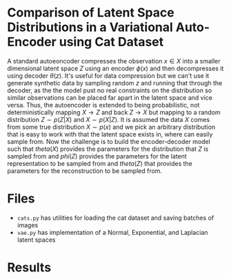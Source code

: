 # Comparison of Latent Space Distributions in a Variational Auto-Encoder using Cat Dataset
A standard autoeoncoder compresses the observation $x \in X$ into a smaller dimensional latent space $Z$ using an encoder $\phi(x)$ and then decompresses it using decoder $\theta(z)$. It's useful for data compression but we can't use it generate synthetic data by sampling random $z$ and running that through the decoder, as the the model pust no real constraints on the distribution so similar observations can be placed far apart in the latent space and vice versa. Thus, the autoencoder is extended to being probabilistic, not deterministically mapping $X \to Z$ and back $Z \to X$ but mapping to a random distribution $Z \sim p(Z|X)$ and $X \sim p(X|Z)$. It is assumed the data $X$ comes from some true distribution $X \sim p(x)$ and we pick an arbitrary distribution that is easy to work with that the latent space exists in, where can easily sample from. Now the challenge is to build the encoder-decoder model such that $theta(X)$ provides the parameters for the distribution that $Z$ is sampled from and $phi(Z)$ provides the parameters for the latent representation to be sampled from and $theta(Z)$ that provides the parameters for the reconstruction to be sampled from. 

# Files
- `cats.py` has utilities for loading the cat dataset and saving batches of images
- `vae.py` has implementation of a Normal, Exponential, and Laplacian latent spaces

# Results

